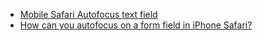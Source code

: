 - [Mobile Safari Autofocus text field](https://stackoverflow.com/questions/6287478/mobile-safari-autofocus-text-field)
- [How can you autofocus on a form field in iPhone Safari?](https://stackoverflow.com/questions/5771785/how-can-you-autofocus-on-a-form-field-in-iphone-safari)
